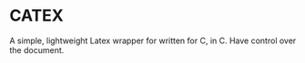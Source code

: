 # CATEX

A simple, lightweight Latex wrapper for written for C, in C. Have control over
the document.
